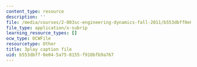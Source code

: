 ```yaml
---
content_type: resource
description: ''
file: /media/courses/2-003sc-engineering-dynamics-fall-2011/b553dbff0e045a758155f910bfb9a767_fZKrUgm9R1o.vtt
file_type: application/x-subrip
learning_resource_types: []
ocw_type: OCWFile
resourcetype: Other
title: 3play caption file
uid: b553dbff-0e04-5a75-8155-f910bfb9a767
---
```

